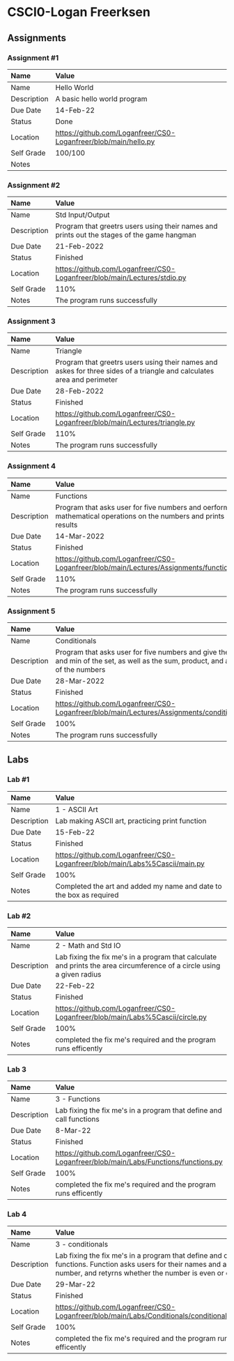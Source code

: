 # CSCI0-Logan Freerksen


## Assignments

### Assignment #1

| Name | Value |
| :--- | :--- |
| Name | Hello World |
| Description | A basic hello world program |
| Due Date | 14-Feb-22 |
| Status | Done |
| Location | https://github.com/Loganfreer/CS0-Loganfreer/blob/main/hello.py|
| Self Grade | 100/100 |
| Notes ||

### Assignment #2

| Name | Value |
| :--- | :--- |
| Name | Std Input/Output |
| Description | Program that greetrs users using their names and prints out the stages of the game hangman  |
| Due Date | 21-Feb-2022 |
| Status | Finished |
| Location | https://github.com/Loganfreer/CS0-Loganfreer/blob/main/Lectures/stdio.py |
| Self Grade | 110% |
| Notes | The program runs successfully |

### Assignment 3
| Name | Value |
| :--- | :--- |
| Name | Triangle |
| Description | Program that greetrs users using their names and askes for three sides of a triangle and calculates area and perimeter  |
| Due Date | 28-Feb-2022 |
| Status | Finished |
| Location | https://github.com/Loganfreer/CS0-Loganfreer/blob/main/Lectures/triangle.py |
| Self Grade | 110% |
| Notes | The program runs successfully |

### Assignment 4
| Name | Value |
| :--- | :--- |
| Name | Functions |
| Description | Program that asks user for five numbers and oerforms mathematical operations on the numbers and prints results |
| Due Date | 14-Mar-2022 |
| Status | Finished |
| Location | https://github.com/Loganfreer/CS0-Loganfreer/blob/main/Lectures/Assignments/functions.py |
| Self Grade | 110% |
| Notes | The program runs successfully |

### Assignment 5
| Name | Value |
| :--- | :--- |
| Name | Conditionals |
| Description | Program that asks user for five numbers and give the max and min of the set, as well as the sum, product, and average of the numbers |
| Due Date | 28-Mar-2022 |
| Status | Finished |
| Location | https://github.com/Loganfreer/CS0-Loganfreer/blob/main/Lectures/Assignments/conditionals.py |
| Self Grade | 100% |
| Notes | The program runs successfully |

## Labs

### Lab #1

| Name | Value |
| :--- | :--- |
| Name | 1 - ASCII Art |
| Description | Lab making ASCII art, practicing print function |
| Due Date | 15-Feb-22 |
| Status | Finished |
| Location | https://github.com/Loganfreer/CS0-Loganfreer/blob/main/Labs%5Cascii/main.py
| Self Grade | 100% |
| Notes | Completed the art and added my name and date to the box as required |

### Lab #2

| Name | Value |
| :--- | :--- |
| Name | 2 - Math and Std IO |
| Description | Lab fixing the fix me's in a program that calculate and prints the area circumference of a circle using a given radius |
| Due Date | 22-Feb-22 |
| Status | Finished |
| Location | https://github.com/Loganfreer/CS0-Loganfreer/blob/main/Labs%5Cascii/circle.py
| Self Grade | 100% |
| Notes | completed the fix me's required and the program runs efficently |

### Lab 3

| Name | Value |
| :--- | :--- |
| Name | 3 - Functions|
| Description | Lab fixing the fix me's in a program that define and call functions |
| Due Date | 8-Mar-22 |
| Status | Finished |
| Location | https://github.com/Loganfreer/CS0-Loganfreer/blob/main/Labs/Functions/functions.py |
| Self Grade | 100% |
| Notes | completed the fix me's required and the program runs efficently |

### Lab 4

| Name | Value |
| :--- | :--- |
| Name | 3 - conditionals|
| Description | Lab fixing the fix me's in a program that define and call functions. Function asks users for their names and a number, and retyrns whether the number is even or odd |
| Due Date | 29-Mar-22 |
| Status | Finished |
| Location | https://github.com/Loganfreer/CS0-Loganfreer/blob/main/Labs/Conditionals/conditionals.py |
| Self Grade | 100% |
| Notes | completed the fix me's required and the program runs efficently |